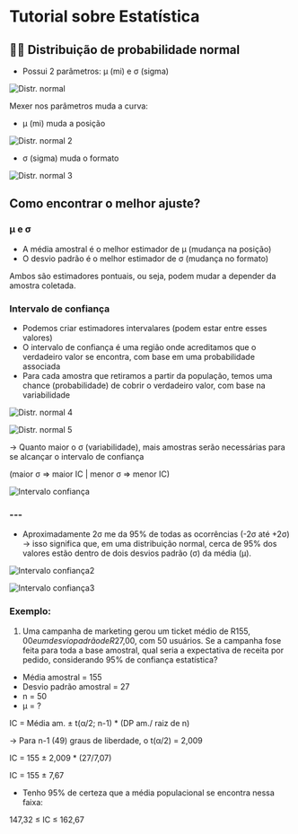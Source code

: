 # Tutorial sobre Estatística
## 🎲🎲 Distribuição de probabilidade normal
- Possui 2 parâmetros: μ (mi) e σ (sigma)

![Distr. normal](imagens/image-27.png)

Mexer nos parâmetros muda a curva:

- μ (mi) muda a posição

![Distr. normal 2](imagens/image-28.png)

- σ (sigma) muda o formato

![Distr. normal 3](imagens/image-29.png)

## Como encontrar o melhor ajuste? 
### μ e σ
- A média amostral é o melhor estimador de μ (mudança na posição)
- O desvio padrão é o melhor estimador de σ (mudança no formato)

Ambos são estimadores pontuais, ou seja, podem mudar a depender da amostra coletada. 

### Intervalo de confiança
- Podemos criar estimadores intervalares (podem estar entre esses valores)
- O intervalo de confiança é uma região onde acreditamos que o verdadeiro valor se encontra, com base em uma probabilidade associada
- Para cada amostra que retiramos a partir da população, temos uma chance (probabilidade) de cobrir o verdadeiro valor, com base na variabilidade

![Distr. normal 4](imagens/image-30.png)

![Distr. normal 5](imagens/image-31.png)

-> Quanto maior o σ (variabilidade), mais amostras serão necessárias para se alcançar o intervalo de confiança 

(maior σ => maior IC | menor σ => menor IC)

![Intervalo confiança](imagens/image-32.png)

### ---
- Aproximadamente 2σ me da 95% de todas as ocorrências (-2σ até +2σ) -> isso significa que, em uma distribuição normal, cerca de 95% dos valores estão dentro de dois desvios padrão (σ) da média (μ).

![Intervalo confiança2](imagens/image-33.png)

![Intervalo confiança3](imagens/image-34.png)

### Exemplo:
1) Uma campanha de marketing gerou um ticket médio de R$155,00 e um desvio padrão de R$27,00, com 50 usuários.
Se a campanha fose feita para toda a base amostral, qual seria a expectativa de receita por pedido, considerando 95% de confiança estatística?

- Média amostral = 155
- Desvio padrão amostral = 27
- n = 50
- μ = ?

IC = Média am. ± t(α/2; n-1) * (DP am./ raiz de n)

-> Para n-1 (49) graus de liberdade, o t(α/2) = 2,009

IC = 155 ± 2,009 * (27/7,07)

IC = 155 ± 7,67

- Tenho 95% de certeza que a média populacional se encontra nessa faixa:

147,32 ≤ IC ≤ 162,67
